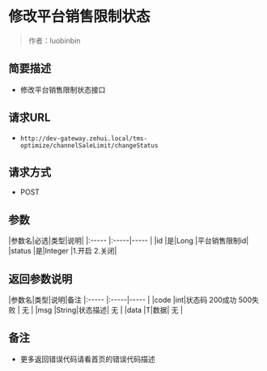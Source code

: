 # 修改平台销售限制状态

> 作者：luobinbin

## 简要描述

- 修改平台销售限制状态接口

## 请求URL
- `http://dev-gateway.zehui.local/tms-optimize/channelSaleLimit/changeStatus`
  
## 请求方式
- POST

## 参数

|参数名|必选|类型|说明|
|:-----  |:-----|-----                  |
|id |是|Long   |平台销售限制id|
|status |是|Integer   |1.开启 2.关闭|

## 返回参数说明

|参数名|类型|说明|备注
|:-----  |:-----|-----                  |
|code  |int|状态码  200成功   500失败 |  无  |
|msg  |String|状态描述|        无   |
|data  |T|数据|     无  |

## 备注 

- 更多返回错误代码请看首页的错误代码描述